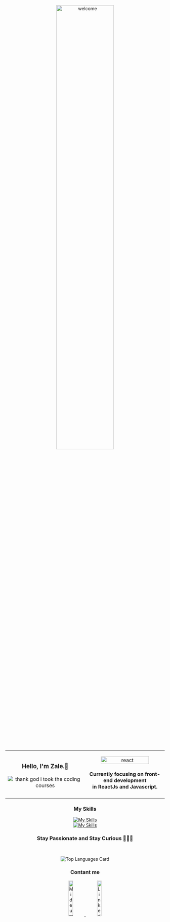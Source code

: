 <div align="center">
  <img src="https://www.icegif.com/wp-content/uploads/icegif-73.gif" alt="welcome" width="60%"> 
  
<table border="0">
<tr >
<td align="center" width="50%" >
<p align="center" width="100px">
<h3>Hello, I'm Zale.👋</h3>
<img src="https://i.ibb.co/FmNJjHw/giphy.gif" alt="thank god i took the coding courses">
</p>
</td>
<td align="center" width="50%">
<p align="center" width="100%">
<img width="80%" src="https://global-uploads.webflow.com/618fa90c201104b94458e1fb/6299f18349b8304b2427860a_FP0RnJQZi0ZELYsIYPD8LGQ32iywLflse728ZTmTapBqwFUao__86XpjAZGKUbHUIDQjXZ4OrPuBr1zgf0wk_Kef539Ki1GFWnT9K3qCnz0T5z0IYtp4rX-ZxBu7A09Gwg2-gLu9EcXJF6YzSQ.gif" alt="react">
<h4> Currently focusing on front-end development<br/>in ReactJs and Javascript.</h4>
</p>
      
</td>
</tr>
</table> 
     
  
<h3>My Skills</h3>  
  
[![My Skills](https://skillicons.dev/icons?i=js,html,css,react,redux)](https://skillicons.dev) \
[![My Skills](https://skillicons.dev/icons?i=git,java,spring,mysql,firebase)](https://skillicons.dev)

### Stay Passionate and Stay Curious 🧑🏽‍💻  
  
<br/>
  
![Top Languages Card](https://github-readme-stats.vercel.app/api/top-langs/?username=zalexzuo&layout=compact&theme=dark)

<h3>Contant me</h3>  
<a href="https://medium.com/@zalexzuo">  
<img width="17%" src="https://camo.githubusercontent.com/b050e1a3f49660e2a3d259f0304d414798e525e3c9b624530897ee5c85f546fd/68747470733a2f2f696d672e736869656c64732e696f2f62616467652f2d4d656469756d2d3132313030453f7374796c653d666f722d7468652d6261646765266c6f676f3d4d656469756d266c6f676f436f6c6f723d7768697465" alt="Mideum">
<a/>
  
<a href="https://www.linkedin.com/in/zale-c-56960b151">  
<img width="17%" src="https://camo.githubusercontent.com/71924561236b297d0d9586b0a306d77c776e9e7a53a129550007091281cd636e/68747470733a2f2f696d672e736869656c64732e696f2f62616467652f2d4c696e6b6564496e2d3030373742353f7374796c653d666f722d7468652d6261646765266c6f676f3d4c696e6b6564696e266c6f676f436f6c6f723d7768697465" alt="Linkedin">
<a/>
</div>
